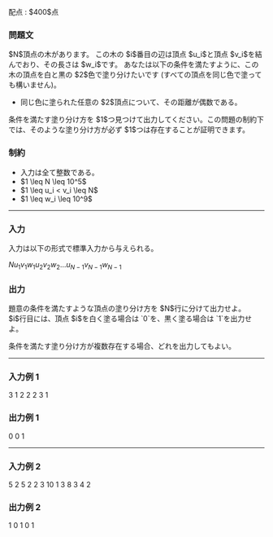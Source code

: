 
<div>

<span>

<span>

<p>
配点 : $400$点
</p>

<div>

<section>

### **問題文**

<p>
$N$頂点の木があります。
この木の $i$番目の辺は頂点 $u_i$と頂点 $v_i$を結んでおり、その長さは $w_i$です。
あなたは以下の条件を満たすように、この木の頂点を白と黒の $2$色で塗り分けたいです (すべての頂点を同じ色で塗っても構いません)。
</p>

<ul>

<li>
同じ色に塗られた任意の $2$頂点について、その距離が偶数である。
</li>

</ul>

<p>
条件を満たす塗り分け方を $1$つ見つけて出力してください。この問題の制約下では、そのような塗り分け方が必ず $1$つは存在することが証明できます。
</p>

</section>

</div>

<div>

<section>

### **制約**

<ul>

<li>
入力は全て整数である。
</li>

<li>
$1 \leq N \leq 10^5$
</li>

<li>
$1 \leq u_i < v_i \leq N$
</li>

<li>
$1 \leq w_i \leq 10^9$
</li>

</ul>

</section>

</div>

---

<div>

<div>

<section>

### **入力**

<p>
入力は以下の形式で標準入力から与えられる。
</p>

<div>

$N$$u_1$$v_1$$w_1$$u_2$$v_2$$w_2$$.$$.$$.$$u_{N - 1}$$v_{N - 1}$$w_{N - 1}$
</div>

</section>

</div>

<div>

<section>

### **出力**

<p>
題意の条件を満たすような頂点の塗り分け方を $N$行に分けて出力せよ。
$i$行目には、頂点 $i$を白く塗る場合は `0`を、黒く塗る場合は `1`を出力せよ。
</p>

<p>
条件を満たす塗り分け方が複数存在する場合、どれを出力してもよい。
</p>

</section>

</div>

</div>

---

<div>

<section>

### **入力例 1**

<div>

3
1 2 2
2 3 1

</div>

</section>

</div>

<div>

<section>

### **出力例 1**

<div>

0
0
1

</div>

</section>

</div>

---

<div>

<section>

### **入力例 2**

<div>

5
2 5 2
2 3 10
1 3 8
3 4 2

</div>

</section>

</div>

<div>

<section>

### **出力例 2**

<div>

1
0
1
0
1

</div>

</section>

</div>

</span>

</span>

</div>

